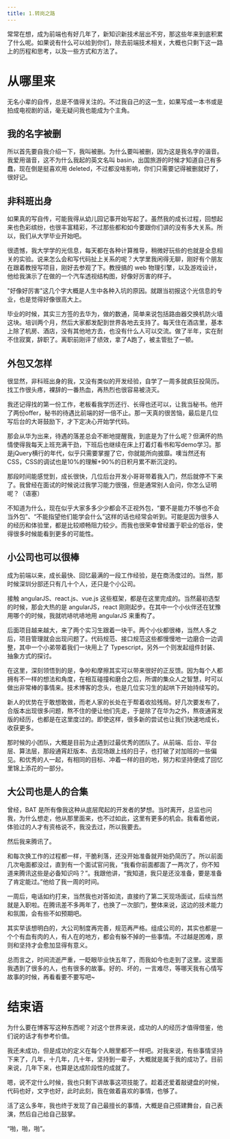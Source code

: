 ```yaml
---
title: 1.转岗之路
---
```

常常在想，成为前端也有好几年了，新知识新技术层出不穷，那这些年来到底积累了什么呢。如果说有什么可以给到你们，除去前端技术相关，大概也只剩下这一路上的历程和思考，以及一些方式和方法了。
<!--more-->

# 从哪里来
无名小辈的自传，总是不值得关注的。不过我自己的这一生，如果写成一本书或是拍成电视剧的话，毫无疑问我也能成为个主角。

## 我的名字被删
所以首先要自我介绍一下，我叫被删。为什么要叫被删，因为这是我名字的谐音。我爱用谐音，这不为什么我起的英文名叫 basin，出国旅游的时候才知道自己有多蠢，现在倒是挺喜欢用 deleted，不过都没啥影响，你们只需要记得被删就好了，很好记。

## 非科班出身
如果真的写自传，可能我得从幼儿园记事开始写起了。虽然我的成长过程，回想起来也色彩缤纷，也很丰富精彩，不过那些都和如今要跟你们讲的没有多大关系。所以，我们从大学毕业开始吧。

很遗憾，我大学学的光信息，每天都在各种计算推导，稍微好玩些的也就是全息相关的实验。说来怎么会和写代码扯上关系的呢？大学里我闲得无聊，刚好有个朋友在跟着教授写项目，刚好去参观了下。教授搞的 web 物理引擎，以及游戏设计，他给我演示了在做的一个汽车透视结构图，好像好厉害的样子。

"好像好厉害"这几个字大概是人生中各种入坑的原因。就跟当初报这个光信息的专业，也是觉得好像很高大上。

毕业的时候，其实三方签的去华为，做的数通，简单来说包括路由器交换机防火墙这块。培训两个月，然后大家都发配到世界各地去支持了。每天住在酒店里，基本上除了机房、酒店，没有其他地方去，也没有什么人可以交流。做了半年，实在耐不住寂寞，辞职了。离职前刚评了绩效，拿了A跑了，被主管批了一顿。

## 外包又怎样
很显然，非科班出身的我，又没有类似的开发经验，自学了一周多就疯狂投简历。找工作很头疼，裸辞的一番热血，再热烈也很容易被浇灭。

我还记得找的第一份工作，老板看我学历还行、长得也还可以，让我当秘书。他开了两份offer，秘书的待遇比前端的好一倍不止。那一天真的很苦恼，最后是几位写后台的大哥鼓励下，才下定决心开始学代码。

那会从华为出来，待遇的落差总会不断地提醒我，到底是为了什么呢？但满怀的热情使得我每天上班充满干劲，下班后也继续在床上打着灯看书和写demo学习。那是jQuery横行的年代，似乎只需要掌握了它，你就能所向披靡。噢当然还有CSS，CSS的调试也是10%的理解+90%的日积月累不断沉淀的。

那段时间能感觉到，成长很快，几位后台开发小哥哥带着我入门，然后就停不下来了。我曾经在面试的时候说过我学习能力很强，但是通常别人会问，你怎么证明呢？（语塞）

不知道为什么，现在似乎大家多多少少都会不正视外包，“要不是能力不够也不会当外包”、“不能指望他们能学会什么”这样的话也经常会听到。可能是因为很多人的经历和体验里，都是比较顺畅阻力较少。而我也很荣幸曾经置于职业的低谷，使得很多时候能看到更多的可能性。

## 小公司也可以很棒
成为前端以来，成长最快、回忆最满的一段工作经验，是在商汤度过的。当然，那时候深圳分部还只有几十个人，还只是个小公司。

接触 angularJS、react.js、vue.js 这些框架，都是在这里完成的。当然最初选型的时候，那会大热的是 angularJS，react 刚刚起步。在其中一个小伙伴还在犹豫用哪个的时候，我就吭哧吭哧地用 angularJS 来重构了。

后面项目越来越大，来了两个实习生跟着一块干。两个小伙都很棒，当然人多之后，项目管理就会出现问题了。代码规范、接口规范这些都慢慢地一边磨合一边调整，其中一个小弟带着我们一块用上了 Typescript，另外一个则发起组件封装、抽象方式的探讨。

在这里，深刻领悟到的是，争吵和摩擦其实可以带来很好的正反馈。因为每个人都拥有不一样的想法和角度，在相互碰撞和磨合之后，所谓的集众人之智慧，时可以做出非常棒的事情来。技术博客的念头，也是几位实习生的起哄下开始持续写的。

新人的优势在于敢想敢做，而老人家的长处在于帮着收拾残局。好几次要发布了，合版本出现很多问题，熬不住的便让他们先走，于是除了在华为之外，熬夜通宵发版的经历，也都是在这里度过的。即使这样，很多新的尝试也让我们快速地成长，收获更多。

那时候的小团队，大概是目前为止遇到过最优秀的团队了。从前端、后台、平台层、算法层，那段通宵赶版本、去现场跟上线的日子，也打破了对加班的一些偏见。和优秀的人一起，有相同的目标、冲着一样的目的地，努力和坚持便成了回忆里锦上添花的一部分。

## 大公司也是人的合集
曾经，BAT 是所有像我这种从底层爬起的开发者的梦想。当时离开，总监也问我，为什么想走，他从那里面来，也不过如此，这里有更多的机会。我看着他说，体验过的人才有资格说不，我没去过，所以我要去。

然后我来腾讯了。

和每次换工作的过程都一样，干脆利落，还没开始准备就开始扔简历了。所以前面几次电面都没过，直到有一个面试官问我，“我看你前面都面了一两次了，你不知道来腾讯这些是必备知识吗？”。我跟他讲，“我知道，我只是还没准备，要是准备了肯定能过。”他给了我一周的时间。

一周后，电话如约打来，当然我也对答如流，直接约了第二天现场面试，后续当然就是入职啦。在腾讯差不多两年了，也换了一次部门，整体来说，这边的技术能力和氛围，会有些不如预期吧。

其实早该想明白的，大公司制度再完善，规范再严格。组成公司的，其实也都是一个个有血有肉的人，有人在的地方，都会有躲不掉的一些事情。不过越是困难，原则和坚持才会愈加显得有意义。

总而言之，时间流逝严重，一眨眼毕业快五年了，而我如今也走到了这里。这里面我遇到了很多的人，也有很多的故事。好的、坏的，一言难尽，等哪天我有心情写故事的时候，再看看要不要写吧~

# 结束语
为什么要在博客写这种东西呢？对这个世界来说，成功的人的经历才值得借鉴，他们说的话才有参考价值。

我还未成功，但是成功的定义在每个人眼里都不一样吧。对我来说，有些事情坚持下来了，几年，十几年，几十年，坚持到一辈子，大概就是属于我的成功了。目前来说，几年下来，也算是达成阶段性的成就了。

嗯，说不定什么时候，我也只剩下讲故事这项技能了。趁着还爱着敲键盘的时候，代码也好，文字也好，此时此刻，我在做着喜欢的事情，也够了。

活了这么多年，我也终于发现了自己最擅长的事情，大概是自己搭建舞台，自己表演，然后自己给自己鼓掌。

“啪，啪，啪”。